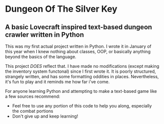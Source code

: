 # Dungeon Of The Silver Key
## A basic Lovecraft inspired text-based dungeon crawler written in Python

This was my first actual project written in Python. I wrote it in January of this year when I knew nothing about classes, OOP, or basically anything beyond the basics of the language.

This project *DOES* reflect that. I have made no modifications (except making the inventory system functonal) since I first wrote it.
It is poorly structured, strangely written, and has some formatting oddities in places. Nevertheless, it's fun to play and it reminds me how far i've come.

For anyone learning Python and attempting to make a text-based game like a few sources recommend:
* Feel free to use any portion of this code to help you along, especially the combat portions
* Don't give up and keep learning!

